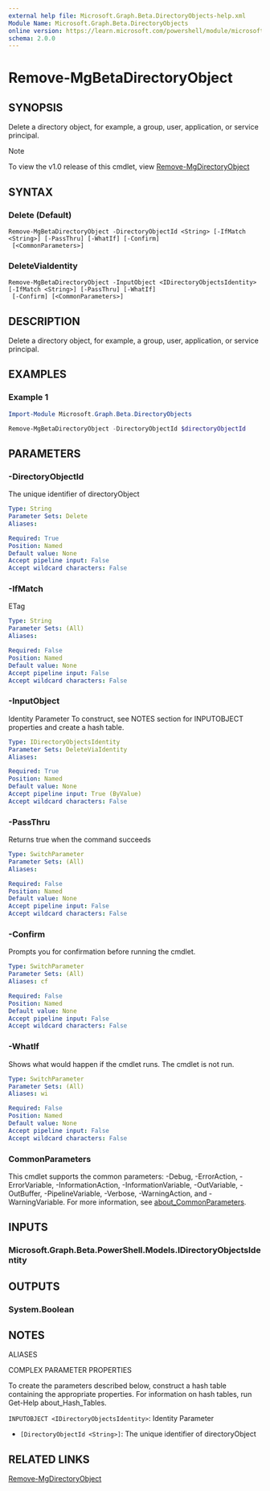 ```yaml
---
external help file: Microsoft.Graph.Beta.DirectoryObjects-help.xml
Module Name: Microsoft.Graph.Beta.DirectoryObjects
online version: https://learn.microsoft.com/powershell/module/microsoft.graph.beta.directoryobjects/remove-mgbetadirectoryobject
schema: 2.0.0
---
```


# Remove-MgBetaDirectoryObject

## SYNOPSIS
Delete a directory object, for example, a group, user, application, or service principal.

> [!NOTE]
> To view the v1.0 release of this cmdlet, view [Remove-MgDirectoryObject](/powershell/module/Microsoft.Graph.DirectoryObjects/Remove-MgDirectoryObject?view=graph-powershell-v1.0)

## SYNTAX

### Delete (Default)
```
Remove-MgBetaDirectoryObject -DirectoryObjectId <String> [-IfMatch <String>] [-PassThru] [-WhatIf] [-Confirm]
 [<CommonParameters>]
```

### DeleteViaIdentity
```
Remove-MgBetaDirectoryObject -InputObject <IDirectoryObjectsIdentity> [-IfMatch <String>] [-PassThru] [-WhatIf]
 [-Confirm] [<CommonParameters>]
```

## DESCRIPTION
Delete a directory object, for example, a group, user, application, or service principal.

## EXAMPLES

### Example 1
```powershell
Import-Module Microsoft.Graph.Beta.DirectoryObjects

Remove-MgBetaDirectoryObject -DirectoryObjectId $directoryObjectId

```
## PARAMETERS

### -DirectoryObjectId
The unique identifier of directoryObject

```yaml
Type: String
Parameter Sets: Delete
Aliases:

Required: True
Position: Named
Default value: None
Accept pipeline input: False
Accept wildcard characters: False
```

### -IfMatch
ETag

```yaml
Type: String
Parameter Sets: (All)
Aliases:

Required: False
Position: Named
Default value: None
Accept pipeline input: False
Accept wildcard characters: False
```

### -InputObject
Identity Parameter
To construct, see NOTES section for INPUTOBJECT properties and create a hash table.

```yaml
Type: IDirectoryObjectsIdentity
Parameter Sets: DeleteViaIdentity
Aliases:

Required: True
Position: Named
Default value: None
Accept pipeline input: True (ByValue)
Accept wildcard characters: False
```

### -PassThru
Returns true when the command succeeds

```yaml
Type: SwitchParameter
Parameter Sets: (All)
Aliases:

Required: False
Position: Named
Default value: None
Accept pipeline input: False
Accept wildcard characters: False
```

### -Confirm
Prompts you for confirmation before running the cmdlet.

```yaml
Type: SwitchParameter
Parameter Sets: (All)
Aliases: cf

Required: False
Position: Named
Default value: None
Accept pipeline input: False
Accept wildcard characters: False
```

### -WhatIf
Shows what would happen if the cmdlet runs.
The cmdlet is not run.

```yaml
Type: SwitchParameter
Parameter Sets: (All)
Aliases: wi

Required: False
Position: Named
Default value: None
Accept pipeline input: False
Accept wildcard characters: False
```

### CommonParameters
This cmdlet supports the common parameters: -Debug, -ErrorAction, -ErrorVariable, -InformationAction, -InformationVariable, -OutVariable, -OutBuffer, -PipelineVariable, -Verbose, -WarningAction, and -WarningVariable. For more information, see [about_CommonParameters](http://go.microsoft.com/fwlink/?LinkID=113216).

## INPUTS

### Microsoft.Graph.Beta.PowerShell.Models.IDirectoryObjectsIdentity
## OUTPUTS

### System.Boolean
## NOTES

ALIASES

COMPLEX PARAMETER PROPERTIES

To create the parameters described below, construct a hash table containing the appropriate properties. For information on hash tables, run Get-Help about_Hash_Tables.


`INPUTOBJECT <IDirectoryObjectsIdentity>`: Identity Parameter
  - `[DirectoryObjectId <String>]`: The unique identifier of directoryObject

## RELATED LINKS
[Remove-MgDirectoryObject](/powershell/module/Microsoft.Graph.DirectoryObjects/Remove-MgDirectoryObject?view=graph-powershell-v1.0)


